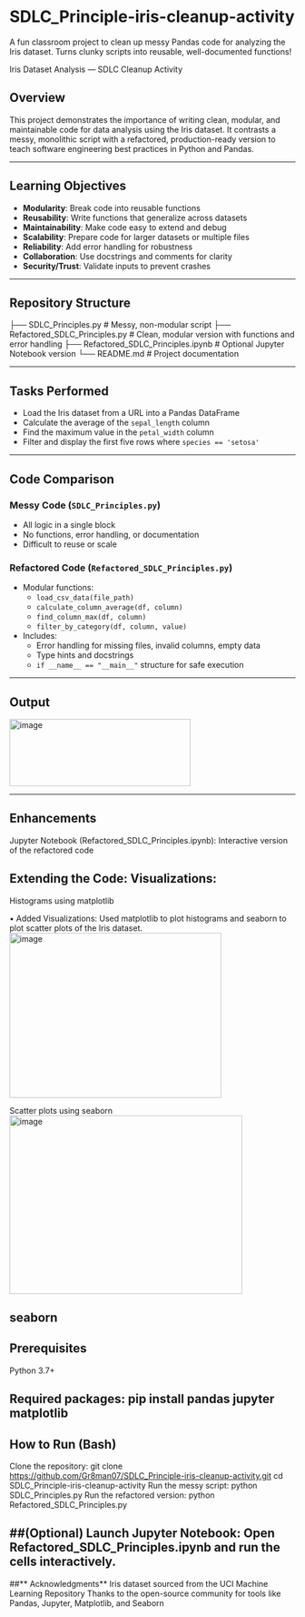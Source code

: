 # SDLC_Principle-iris-cleanup-activity
A fun classroom project to clean up messy Pandas code for analyzing the Iris dataset. Turns clunky scripts into reusable, well-documented functions!

Iris Dataset Analysis — SDLC Cleanup Activity

##  Overview

This project demonstrates the importance of writing clean, modular, and maintainable code for data analysis using the Iris dataset. It contrasts a messy, monolithic script with a refactored, production-ready version to teach software engineering best practices in Python and Pandas.

---

## Learning Objectives

- **Modularity**: Break code into reusable functions  
- **Reusability**: Write functions that generalize across datasets  
- **Maintainability**: Make code easy to extend and debug  
- **Scalability**: Prepare code for larger datasets or multiple files  
- **Reliability**: Add error handling for robustness  
- **Collaboration**: Use docstrings and comments for clarity  
- **Security/Trust**: Validate inputs to prevent crashes

---

## Repository Structure
├── SDLC_Principles.py # Messy, non-modular script
├── Refactored_SDLC_Principles.py # Clean, modular version with functions and error handling
├── Refactored_SDLC_Principles.ipynb # Optional Jupyter Notebook version
└── README.md # Project documentation


---

## Tasks Performed

- Load the Iris dataset from a URL into a Pandas DataFrame  
- Calculate the average of the `sepal_length` column  
- Find the maximum value in the `petal_width` column  
- Filter and display the first five rows where `species == 'setosa'`

---

## Code Comparison

### Messy Code (`SDLC_Principles.py`)
- All logic in a single block  
- No functions, error handling, or documentation  
- Difficult to reuse or scale

###  Refactored Code (`Refactored_SDLC_Principles.py`)
- Modular functions:
  - `load_csv_data(file_path)`
  - `calculate_column_average(df, column)`
  - `find_column_max(df, column)`
  - `filter_by_category(df, column, value)`
- Includes:
  - Error handling for missing files, invalid columns, empty data
  - Type hints and docstrings
  - `if __name__ == "__main__"` structure for safe execution

---
## Output

<img width="319" height="118" alt="image" src="https://github.com/user-attachments/assets/f44edf50-1f34-4db7-9807-a7667d4e31f5" />

---

## **Enhancements**
Jupyter Notebook (Refactored_SDLC_Principles.ipynb): Interactive version of the refactored code

## **Extending the Code**:  Visualizations:

Histograms using matplotlib

•	Added Visualizations: Used matplotlib  to plot histograms and seaborn to plot scatter plots of the Iris dataset.
<img width="373" height="290" alt="image" src="https://github.com/user-attachments/assets/1bfe5b70-3cc6-4cad-b785-fe40fe1d60f0" />

Scatter plots using seaborn
<img width="410" height="314" alt="image" src="https://github.com/user-attachments/assets/116364aa-6069-4892-86cf-ccc6dc541470" />


seaborn
---
## **Prerequisites**
Python 3.7+

Required packages: pip install pandas jupyter matplotlib
---
## **How to Run (Bash)**
Clone the repository: git clone https://github.com/Gr8man07/SDLC_Principle-iris-cleanup-activity.git
cd SDLC_Principle-iris-cleanup-activity
Run the messy script: python SDLC_Principles.py
Run the refactored version: python Refactored_SDLC_Principles.py

##**(Optional) Launch Jupyter Notebook:**
Open Refactored_SDLC_Principles.ipynb and run the cells interactively.
---
##** Acknowledgments**
Iris dataset sourced from the UCI Machine Learning Repository
Thanks to the open-source community for tools like Pandas, Jupyter, Matplotlib, and Seaborn
